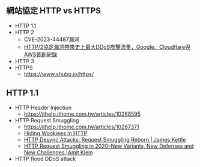 ## 網站協定 HTTP vs HTTPS
- HTTP 1.1
- HTTP 2
  - CVE-2023-44487漏洞
  - [HTTP/2協定漏洞帶來史上最大DDoS攻擊流量，Google、Cloudflare與AWS皆創紀錄](https://www.ithome.com.tw/news/159221) 
- HTTP 3
- HTTPS
  - https://www.shubo.io/https/ 


## HTTP 1.1
- HTTP Header Injection
  - https://ithelp.ithome.com.tw/articles/10268595 
- HTTP Request Smuggling
  - https://ithelp.ithome.com.tw/articles/10267371
  - [Hiding Wookiees in HTTP](https://media.defcon.org/DEF%20CON%2024/DEF%20CON%2024%20presentations/DEF%20CON%2024%20-%20Regilero-Hiding-Wookiees-In-Http.pdf)
  - [HTTP Desync Attacks: Request Smuggling Reborn | James Kettle](https://portswigger.net/research/http-desync-attacks-request-smuggling-reborn)
  - [HTTP Request Smuggling in 2020–New Variants, New Defenses and New Challenges |Amit Klein](https://i.blackhat.com/USA-20/Wednesday/us-20-Klein-HTTP-Request-Smuggling-In-2020-New-Variants-New-Defenses-And-New-Challenges-wp.pdf)   
- HTTP flood DDoS attack
